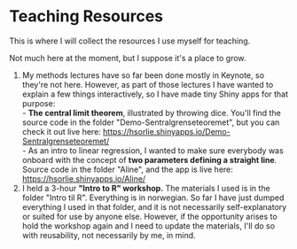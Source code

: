 # Teaching Resources

This is where I will collect the resources I use myself for teaching.

Not much here at the moment, but I suppose it's a place to grow.

1. My methods lectures have so far been done mostly in Keynote, so they're not here. However, as part of those lectures I have wanted to explain a few things interactively, so I have made tiny Shiny apps for that purpose:  
        - **The central limit theorem**, illustrated by throwing dice. You'll find the source code in the folder "Demo-Sentralgrenseteoremet", but you can check it out live here: https://hsorlie.shinyapps.io/Demo-Sentralgrenseteoremet/  
        - As an intro to linear regression, I wanted to make sure everybody was onboard with the concept of **two parameters defining a straight line**. Source code in the folder "Aline", and the app is live here: https://hsorlie.shinyapps.io/Aline/  
2. I held a 3-hour **"Intro to R" workshop.** The materials I used is in the folder "Intro til R". Everything is in norwegian. So far I have just dumped everything I used in that folder, and it is not necessarily self-explanatory or suited for use by anyone else. However, if the opportunity arises to hold the workshop again and I need to update the materials, I'll do so with reusability, not necessarily by me, in mind.  